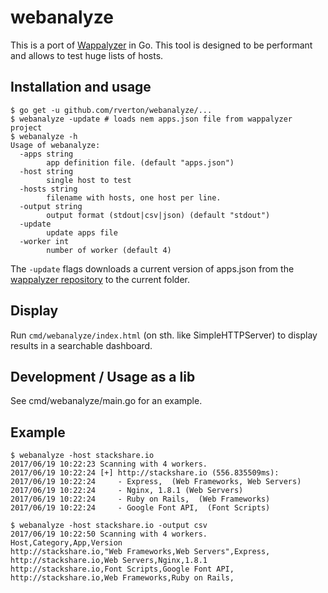 # webanalyze

This is a port of [Wappalyzer](https://github.com/AliasIO/Wappalyzer) in Go. This tool is designed to be performant and allows to test huge lists of hosts.

## Installation and usage

    $ go get -u github.com/rverton/webanalyze/...
    $ webanalyze -update # loads nem apps.json file from wappalyzer project
    $ webanalyze -h
    Usage of webanalyze:
      -apps string
            app definition file. (default "apps.json")
      -host string
            single host to test
      -hosts string
            filename with hosts, one host per line.
      -output string
            output format (stdout|csv|json) (default "stdout")
      -update
            update apps file
      -worker int
            number of worker (default 4)

The `-update` flags downloads a current version of apps.json from the [wappalyzer repository](https://github.com/AliasIO/Wappalyzer) to the current folder.

## Display

Run `cmd/webanalyze/index.html` (on sth. like SimpleHTTPServer) to display results in a searchable dashboard.

## Development / Usage as a lib

See cmd/webanalyze/main.go for an example.

## Example

    $ webanalyze -host stackshare.io
    2017/06/19 10:22:23 Scanning with 4 workers.
    2017/06/19 10:22:24 [+] http://stackshare.io (556.835509ms):
    2017/06/19 10:22:24 	- Express,  (Web Frameworks, Web Servers)
    2017/06/19 10:22:24 	- Nginx, 1.8.1 (Web Servers)
    2017/06/19 10:22:24 	- Ruby on Rails,  (Web Frameworks)
    2017/06/19 10:22:24 	- Google Font API,  (Font Scripts)

    $ webanalyze -host stackshare.io -output csv
    2017/06/19 10:22:50 Scanning with 4 workers.
    Host,Category,App,Version
    http://stackshare.io,"Web Frameworks,Web Servers",Express,
    http://stackshare.io,Web Servers,Nginx,1.8.1
    http://stackshare.io,Font Scripts,Google Font API,
    http://stackshare.io,Web Frameworks,Ruby on Rails,
